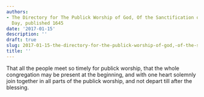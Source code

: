 ```yaml
---
authors:
- The Directory for The Publick Worship of God, Of the Sanctification of the Lord's
  Day, published 1645
date: '2017-01-15'
description: ''
draft: true
slug: 2017-01-15-the-directory-for-the-publick-worship-of-god,-of-the-sanctification-of-the-lord's-day,-published-1645
title: ''
---
```

That all the people meet so timely for publick worship, that the whole congregation may be present at the beginning, and with one heart solemnly join together in all parts of the publick worship, and not depart till after the blessing.



